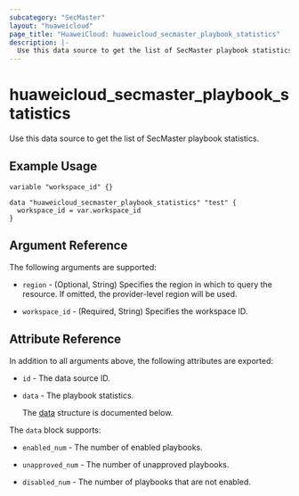 ```yaml
---
subcategory: "SecMaster"
layout: "huaweicloud"
page_title: "HuaweiCloud: huaweicloud_secmaster_playbook_statistics"
description: |-
  Use this data source to get the list of SecMaster playbook statistics.
---
```


# huaweicloud_secmaster_playbook_statistics

Use this data source to get the list of SecMaster playbook statistics.

## Example Usage

```hcl
variable "workspace_id" {}

data "huaweicloud_secmaster_playbook_statistics" "test" {
  workspace_id = var.workspace_id
}
```

## Argument Reference

The following arguments are supported:

* `region` - (Optional, String) Specifies the region in which to query the resource.
  If omitted, the provider-level region will be used.

* `workspace_id` - (Required, String) Specifies the workspace ID.

## Attribute Reference

In addition to all arguments above, the following attributes are exported:

* `id` - The data source ID.

* `data` - The playbook statistics.

  The [data](#data_struct) structure is documented below.

<a name="data_struct"></a>
The `data` block supports:

* `enabled_num` - The number of enabled playbooks.

* `unapproved_num` - The number of unapproved playbooks.

* `disabled_num` - The number of playbooks that are not enabled.
